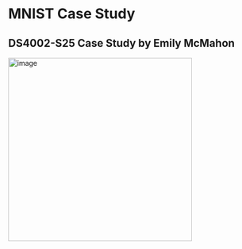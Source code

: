 # MNIST Case Study
## DS4002-S25 Case Study by Emily McMahon

<img width="370" alt="image" src="https://github.com/user-attachments/assets/faf342d4-68a9-4df0-ba51-595dd72c50ed" />
